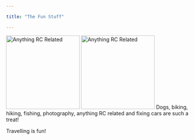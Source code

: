 ```yaml
---

title: "The Fun Stuff"

---
```


<img src="file:/website/images/LeMansComp01.jpg" alt="Anything RC Related" width="200"/>  <img src="file:/website/images/LeMansComp01.jpg" alt="Anything RC Related" width="200"/>
Dogs, biking, hiking, fishing, photography, anything RC related and fixing cars are such a treat!  

Travelling is fun!
